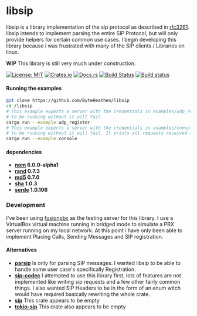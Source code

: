 # libsip

libsip is a library implementation of the sip protocol as described in
[rfc3261](https://tools.ietf.org/html/rfc3261). libsip intends to implement
parsing the entire SIP Protocol, but will only provide helpers for certain
common use cases. I begin developing this library because i was frustrated with
many of the SIP clients / Libraries on linux.

**WIP** This library is still very much under construction.

[![License: MIT](https://img.shields.io/badge/License-MIT-yellow.svg)](https://opensource.org/licenses/MIT)
[![Crates.io](https://img.shields.io/crates/v/libsip.svg)](https://crates.io/crates/libsip)
[![Docs.rs](https://docs.rs/libsip/badge.svg)](https://docs.rs/libsip)
[![Build Status](https://travis-ci.org/byteheathen/libsip.svg?branch=master)](https://travis-ci.org/byteheathen/libsip)
[![Build status](https://ci.appveyor.com/api/projects/status/5ritiyyl4jva3n4d?svg=true)](https://ci.appveyor.com/project/bytebuddha/libsip)

#### Running the examples
```bash
git clone https://github.com/ByteHeathen/libsip
cd /libsip
# This example expects a server with the credentials in examples/udp_register.rs
# to be running without it will fail.
cargo run --example udp_register
# This example expects a server with the credentials in examples/console.rs
# to be running without it will fail. It prints all requests received to the terminal.
cargo run --example console
```

#### dependencies
  - **[nom](https://crates.io/crates/nom) 6.0.0-alpha1**
  - **[rand](https://crates.io/crates/rand) 0.7.3**
  - **[md5](https://crates.io/crates/md5) 0.7.0**
  - **[sha](https://crates.io/crates/sha) 1.0.3**
  - **[serde](https://crates.io/crates/serde) 1.0.106**

### Development
  I've been using [fusionpbx](https://fusionpbx.com) as the testing server for this library.
I use a VirtualBox virtual machine running in bridged mode to simulate a PBX server running
on my local network. At this point i have only been able to implement Placing Calls,
Sending Messages and SIP registration.

#### Alternatives
  - **[parsip](https://crates/crates/parsip)**
  Is only for parsing SIP messages. I wanted libsip to be able to handle some user case's
  specifically Registration.
  - **[sip-codec](https://crates/crates/sip-codec)**
  I attempted to use this library first, lots of features are not implemented like writing
  sip requests and a few other fairly common things. I also wanted SIP Headers to be in the form of an enum witch would have required
  basically rewriting the whole crate.
  - **[sip](https://crates/crates/sip)**
  This crate appears to be empty
  - **[tokio-sip](https://crates.io/crates/tokio-sip)**
  This crate also appears to be empty
